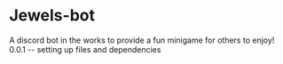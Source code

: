 # Jewels-bot
A discord bot in the works to provide a fun minigame for others to enjoy!
0.0.1 -- setting up files and dependencies
